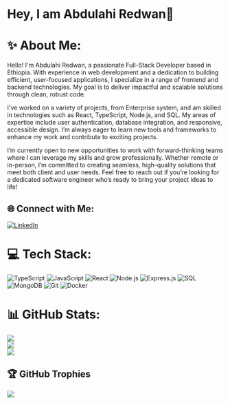 <h1>Hey, I am Abdulahi Redwan👋</h1>

# ✨ About Me:
<p>Hello! I'm Abdulahi Redwan, a passionate Full-Stack Developer based in Ethiopia. With experience in web development and a dedication to building efficient, user-focused applications, I specialize in a range of frontend and backend technologies. My goal is to deliver impactful and scalable solutions through clean, robust code.</p>

<p>I've worked on a variety of projects, from Enterprise  system, and am skilled in technologies such as React, TypeScript, Node.js, and SQL. My areas of expertise include user authentication, database integration, and responsive, accessible design. I’m always eager to learn new tools and frameworks to enhance my work and contribute to exciting projects.</p>

<p>I’m currently open to new opportunities to work with forward-thinking teams where I can leverage my skills and grow professionally. Whether remote or in-person, I’m committed to creating seamless, high-quality solutions that meet both client and user needs. Feel free to reach out if you’re looking for a dedicated software engineer who’s ready to bring your project ideas to life!</p>

## 🌐 Connect with Me:
[![LinkedIn](https://img.shields.io/badge/LinkedIn-%230077B5.svg?logo=linkedin&logoColor=white)](https://www.linkedin.com/in/abdulahi-redwan/)

# 💻 Tech Stack:
![TypeScript](https://img.shields.io/badge/typescript-%23007ACC.svg?style=for-the-badge&logo=typescript&logoColor=white)
![JavaScript](https://img.shields.io/badge/javascript-%23323330.svg?style=for-the-badge&logo=javascript&logoColor=%23F7DF1E)
![React](https://img.shields.io/badge/react-%2320232a.svg?style=for-the-badge&logo=react&logoColor=%2361DAFB)
![Node.js](https://img.shields.io/badge/node.js-%2343853D.svg?style=for-the-badge&logo=node.js&logoColor=white)
![Express.js](https://img.shields.io/badge/express.js-%23404d59.svg?style=for-the-badge&logo=express&logoColor=%2361DAFB)
![SQL](https://img.shields.io/badge/sql-%2300843e.svg?style=for-the-badge&logo=mysql&logoColor=white)
![MongoDB](https://img.shields.io/badge/MongoDB-%234ea94b.svg?style=for-the-badge&logo=mongodb&logoColor=white)
![Git](https://img.shields.io/badge/git-%23F05032.svg?style=for-the-badge&logo=git&logoColor=white)
![Docker](https://img.shields.io/badge/docker-%230db7ed.svg?style=for-the-badge&logo=docker&logoColor=white)

# 📊 GitHub Stats:
![](https://github-readme-stats.vercel.app/api?username=abdulahiredwann&theme=dark&hide_border=false&include_all_commits=true&count_private=true)<br/>
![](https://github-readme-streak-stats.herokuapp.com/?user=abdulahiredwann&theme=dark&hide_border=false)<br/>
![](https://github-readme-stats.vercel.app/api/top-langs/?username=abdulahiredwann&theme=dark&hide_border=false&include_all_commits=true&count_private=true&layout=compact)

## 🏆 GitHub Trophies
![](https://github-profile-trophy.vercel.app/?username=abdulahiredwann&theme=radical&no-frame=false&no-bg=true&margin-w=4)
